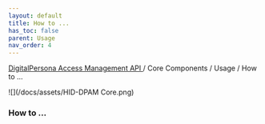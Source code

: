```yaml
---
layout: default
title: How to ...
has_toc: false  
parent: Usage
nav_order: 4
---
```

[DigitalPersona Access Management API ](https://lenhodgeman.github.io/digitalpersona-access-management-api/)/ Core Components / Usage / How to ...  

![](/docs/assets/HID-DPAM Core.png)  
### How to ...
